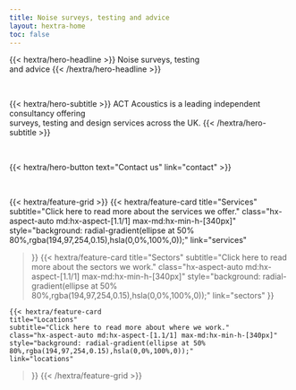 ```yaml
---
title: Noise surveys, testing and advice
layout: hextra-home
toc: false
---
```


<div class="hx-mt-6"></div>

<div class="hx-mt-6 hx-mb-6">
{{< hextra/hero-headline >}}
  Noise surveys, testing
   <br class="sm:hx-block hx-hidden" />
   and advice
{{< /hextra/hero-headline >}}
</div>

<p>&nbsp</p>

<div class="hx-mb-12">
{{< hextra/hero-subtitle >}}
  ACT Acoustics is a leading independent consultancy offering
   <br class="sm:hx-block hx-hidden" />
   surveys, testing and design services across the UK.
{{< /hextra/hero-subtitle >}}
</div>

<p>&nbsp</p>

<div class="hx-mb-6">
{{< hextra/hero-button text="Contact us" link="contact" >}}
</div>

<p>&nbsp</p>

<div class="hx-mt-6"></div>


{{< hextra/feature-grid >}}
  {{< hextra/feature-card
    title="Services"
    subtitle="Click here to read more about the services we offer."
    class="hx-aspect-auto md:hx-aspect-[1.1/1] max-md:hx-min-h-[340px]"
    style="background: radial-gradient(ellipse at 50% 80%,rgba(194,97,254,0.15),hsla(0,0%,100%,0));"
    link="services"
  >}}
  {{< hextra/feature-card
    title="Sectors"
    subtitle="Click here to read more about the sectors we work."
    class="hx-aspect-auto md:hx-aspect-[1.1/1] max-md:hx-min-h-[340px]"
    style="background: radial-gradient(ellipse at 50% 80%,rgba(194,97,254,0.15),hsla(0,0%,100%,0));"
    link="sectors"
  >}}

    {{< hextra/feature-card
    title="Locations"
    subtitle="Click here to read more about where we work."
    class="hx-aspect-auto md:hx-aspect-[1.1/1] max-md:hx-min-h-[340px]"
    style="background: radial-gradient(ellipse at 50% 80%,rgba(194,97,254,0.15),hsla(0,0%,100%,0));"
    link="locations"
  >}}
{{< /hextra/feature-grid >}}

